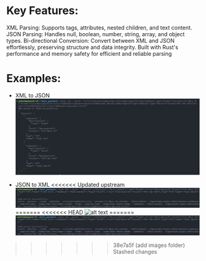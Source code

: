 # Key Features:
XML Parsing: Supports tags, attributes, nested children, and text content.
JSON Parsing: Handles null, boolean, number, string, array, and object types.
Bi-directional Conversion: Convert between XML and JSON effortlessly, preserving structure and data integrity.
Built with Rust's performance and memory safety for efficient and reliable parsing


# Examples:
- XML to JSON
![alt text](./images/image.png)

- JSON to XML
<<<<<<< Updated upstream
![alt text](./images/image-1.png)
=======
<<<<<<< HEAD
![alt text](image-1.png)
=======
![alt text](./images/image-1.png)
>>>>>>> 38e7a5f (add images folder)
>>>>>>> Stashed changes
